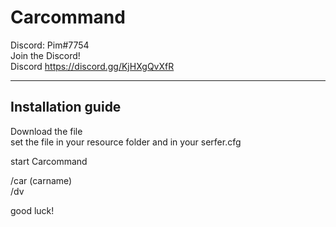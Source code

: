 # Carcommand

Discord: Pim#7754       
Join the Discord!                                                                    
Discord https://discord.gg/KjHXgQvXfR

--------------------------------------------------------
## Installation guide

Download the file        
set the file in your resource folder
and in your serfer.cfg

start Carcommand

/car (carname)                                                      
/dv

good luck!
